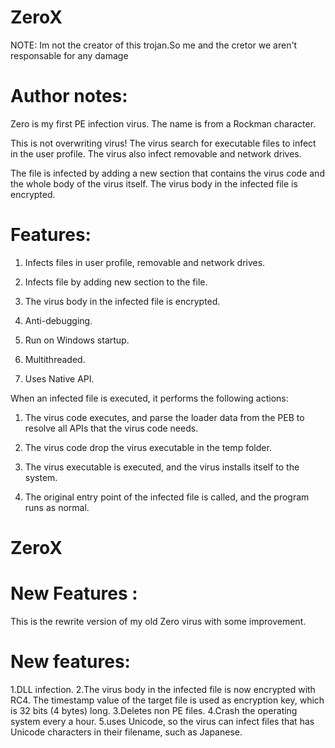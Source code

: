 # ZeroX
NOTE: Im not the creator of this trojan.So me and the cretor we aren't responsable for any damage

# Author notes:
Zero is my first PE infection virus. The name is from a Rockman character.

This is not overwriting virus!
The virus search for executable files to infect in the user profile. The virus also infect removable and network drives.

The file is infected by adding a new section that contains the virus code and the whole body of the virus itself. The virus body in the infected file is encrypted.

# Features:
1) Infects files in user profile, removable and network drives.

2) Infects file by adding new section to the file.

3) The virus body in the infected file is encrypted.

4) Anti-debugging.

5) Run on Windows startup.

6) Multithreaded.

7) Uses Native API.

 

When an infected file is executed, it performs the following actions:

 

1) The virus code executes, and parse the loader data from the PEB to resolve all APIs that the virus code needs.

2) The virus code drop the virus executable in the temp folder.

3) The virus executable is executed, and the virus installs itself to the system.

4) The original entry point of the infected file is called, and the program runs as normal.

# ZeroX 
# New Features :
This is the rewrite version of my old Zero virus with some improvement.

# New features:

1.DLL infection.
2.The virus body in the infected file is now encrypted with RC4. The timestamp value of the target file is used as encryption key, which is 32 bits (4 bytes) long.
3.Deletes non PE files.
4.Crash the operating system every a hour.
5.uses Unicode, so the virus can infect files that has Unicode characters in their filename, such as Japanese.
